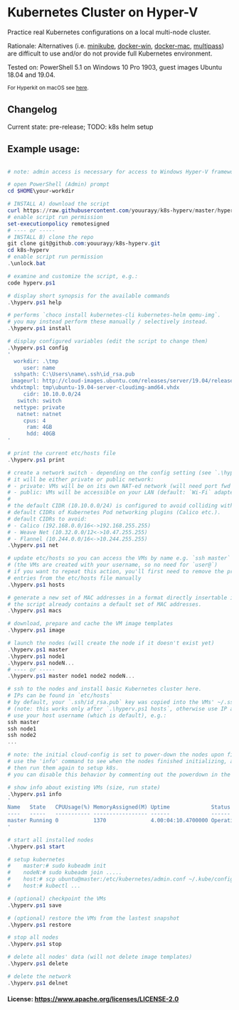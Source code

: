# Kubernetes Cluster on Hyper-V

Practice real Kubernetes configurations on a local multi-node cluster.

Rationale: Alternatives (i.e. [minikube](https://github.com/kubernetes/minikube/issues?q=is%3Aissue+is%3Aopen+sort%3Acomments-desc), [docker-win](https://github.com/docker/for-win/issues?q=is%3Aissue+is%3Aopen+sort%3Acomments-desc), [docker-mac](https://github.com/docker/for-mac/issues?q=is%3Aissue+is%3Aopen+sort%3Acomments-desc), [multipass](https://github.com/CanonicalLtd/multipass/issues?q=is%3Aissue+is%3Aopen+sort%3Acomments-desc)) are difficult to use and/or do not provide full Kubernetes environment.

Tested on: PowerShell 5.1 on Windows 10 Pro 1903, guest images Ubuntu 18.04 and 19.04.

<sub>For Hyperkit on macOS see [here](https://github.com/youurayy/k8s-hyperkit).</sub>

## Changelog

Current state: pre-release; TODO: k8s helm setup

## Example usage:

```powershell

# note: admin access is necessary for access to Windows Hyper-V framework, and etc/hosts config

# open PowerShell (Admin) prompt
cd $HOME\your-workdir

# INSTALL A) download the script
curl https://raw.githubusercontent.com/youurayy/k8s-hyperv/master/hyperv.ps1 -outfile hyperv.ps1
# enable script run permission
set-executionpolicy remotesigned
# ---- or -----
# INSTALL B) clone the repo
git clone git@github.com:youurayy/k8s-hyperv.git
cd k8s-hyperv
# enable script run permission
.\unlock.bat

# examine and customize the script, e.g.:
code hyperv.ps1

# display short synopsis for the available commands
.\hyperv.ps1 help

# performs `choco install kubernetes-cli kubernetes-helm qemu-img`.
# you may instead perform these manually / selectively instead.
.\hyperv.ps1 install

# display configured variables (edit the script to change them)
.\hyperv.ps1 config
'
  workdir: .\tmp
     user: name
  sshpath: C:\Users\name\.ssh\id_rsa.pub
 imageurl: http://cloud-images.ubuntu.com/releases/server/19.04/release/ubuntu-19.04-server-cloudimg-amd64.img
 vhdxtmpl: tmp\ubuntu-19.04-server-cloudimg-amd64.vhdx
     cidr: 10.10.0.0/24
   switch: switch
  nettype: private
   natnet: natnet
     cpus: 4
      ram: 4GB
      hdd: 40GB
'

# print the current etc/hosts file
.\hyperv.ps1 print

# create a network switch - depending on the config setting (see `.\hyperv.ps1 config`),
# it will be either private or public network:
# - private: VMs will be on its own NAT-ed network (will need port fwd for access from outside); IPs are pre-set
# - public: VMs will be accessible on your LAN (default: `Wi-Fi` adapter); will get IPs from DHCP
#
# the default CIDR (10.10.0.0/24) is configured to avoid colliding with the
# default CIDRs of Kubernetes Pod networking plugins (Calico etc.).
# default CIDRs to avoid:
# - Calico (192.168.0.0/16<->192.168.255.255)
# - Weave Net (10.32.0.0/12<->10.47.255.255)
# - Flannel (10.244.0.0/16<->10.244.255.255)
.\hyperv.ps1 net

# update etc/hosts so you can access the VMs by name e.g. `ssh master`
# (the VMs are created with your username, so no need for `user@`)
# if you want to repeat this action, you'll first need to remove the previous
# entries from the etc/hosts file manually
.\hyperv.ps1 hosts

# generate a new set of MAC addresses in a format directly insertable into the `hyperv.ps1` script.
# the script already contains a default set of MAC addresses.
.\hyperv.ps1 macs

# download, prepare and cache the VM image templates
.\hyperv.ps1 image

# launch the nodes (will create the node if it doesn't exist yet)
.\hyperv.ps1 master
.\hyperv.ps1 node1
.\hyperv.ps1 nodeN...
# ---- or -----
.\hyperv.ps1 master node1 node2 nodeN...

# ssh to the nodes and install basic Kubernetes cluster here.
# IPs can be found in `etc/hosts`
# by default, your `.ssh/id_rsa.pub` key was copied into the VMs' ~/.ssh/authorized_keys
# (note: this works only after `.\hyperv.ps1 hosts`, otherwise use IP addresses)
# use your host username (which is default), e.g.:
ssh master
ssh node1
ssh node2
...

# note: the initial cloud-config is set to power-down the nodes upon finish.
# use the 'info' command to see when the nodes finished initializing, and
# then run them again to setup k8s.
# you can disable this behavior by commenting out the powerdown in the cloud-init config.

# show info about existing VMs (size, run state)
.\hyperv.ps1 info
'
Name   State   CPUUsage(%) MemoryAssigned(M) Uptime             Status             Version
----   -----   ----------- ----------------- ------             ------             -------
master Running 0           1370              4.00:04:10.4700000 Operating normally 9.0
'

# start all installed nodes
.\hyperv.ps1 start

# setup kubernetes
#    master:# sudo kubeadm init
#    nodeN:# sudo kubeadm join .....
#    host:# scp ubuntu@master:/etc/kubernetes/admin.conf ~/.kube/config
#    host:# kubectl ...

# (optional) checkpoint the VMs
.\hyperv.ps1 save

# (optional) restore the VMs from the lastest snapshot
.\hyperv.ps1 restore

# stop all nodes
.\hyperv.ps1 stop

# delete all nodes' data (will not delete image templates)
.\hyperv.ps1 delete

# delete the network
.\hyperv.ps1 delnet

```

#### License: https://www.apache.org/licenses/LICENSE-2.0

